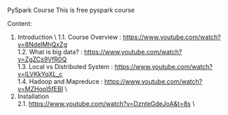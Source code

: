 PySpark Course
This is free pyspark course

Content:
  1. Introduction \ 
    1.1. Course Overview : https://www.youtube.com/watch?v=8NdeIMhQxZg \
    1.2. What is big data? : https://www.youtube.com/watch?v=ZgZCs9VfR0Q \
    1.3. Local vs Distributed System : https://www.youtube.com/watch?v=lLVKkYqXL_c \
    1.4. Hadoop and Mapreduce : https://www.youtube.com/watch?v=MZHooI5fEBI \
  2. Installation \
    2.1. https://www.youtube.com/watch?v=DznteGdeJoA&t=8s \
